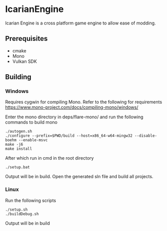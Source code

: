 # IcarianEngine
Icarian Engine is a cross platform game engine to allow ease of modding.

## Prerequisites
* cmake
* Mono
* Vulkan SDK

## Building

### Windows
Requires cygwin for compiling Mono. 
Refer to the following for requirements https://www.mono-project.com/docs/compiling-mono/windows/ 

Enter the mono directory in deps/flare-mono/ and run the following commands to build mono 
```
./autogen.sh
./configure --prefix=$PWD/build --host=x86_64-w64-mingw32 --disable-boehm --enable-msvc
make -j6
make install
```
After which run in cmd in the root directory
```
./setup.bat
```
Output will be in build.
Open the generated sln file and build all projects.
### Linux
Run the following scripts
```
./setup.sh
./buildDebug.sh
```
Output will be in build